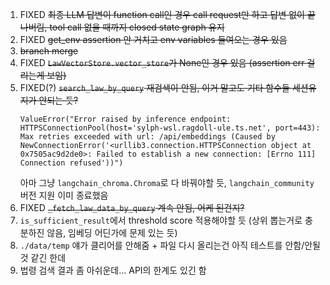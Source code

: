1. FIXED ~~최종 LLM 답변이 function call인 경우 call request만 하고 답변 없이 끝나버림, tool call 없을 때까지 closed state graph 유지~~
2. FIXED ~~get_env assertion 안 거치고 env variables 들여오는 경우 있음~~
3. ~~branch merge~~
4. FIXED ~~`LawVectorStore.vector_store`가 None인 경우 있음 (assertion err 걸리는게 보임)~~
5. FIXED(?) ~~`search_law_by_query` 재검색이 안됨, 이거 말고도 기타 함수들 세션유지가 안되는 듯?~~
    ```[tool/error] [chain:LangGraph > chain:law_tools > tool:search_law_by_query] [133ms] Tool run errored with error:
    ValueError("Error raised by inference endpoint: HTTPSConnectionPool(host='sylph-wsl.ragdoll-ule.ts.net', port=443): Max retries exceeded with url: /api/embeddings (Caused by NewConnectionError('<urllib3.connection.HTTPSConnection object at 0x7505ac9d2de0>: Failed to establish a new connection: [Errno 111] Connection refused'))")
    ```
    아마 그냥 `langchain_chroma.Chroma`로 다 바꿔야할 듯, `langchain_community`버전 지원 이미 종료했음
6. FIXED ~~`_fetch_law_data_by_query` 계속 안됨, 어케 된건지?~~
7. `is_sufficient_result`에서 threshold score 적용해야할 듯 (상위 뽑는거로 충분하진 않음, 임베딩 어딘가에 문제 있는 듯)
8. `./data/temp` 얘가 클리어를 안해줌 + 파일 다시 올리는건 아직 테스트를 안함/안될 것 같긴 한데
9. 법령 검색 결과 좀 아쉬운데... API의 한계도 있긴 함
